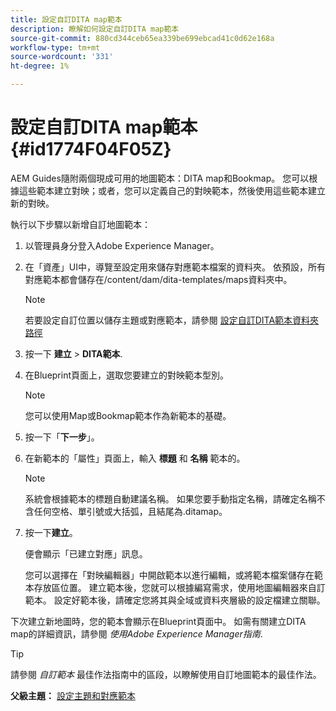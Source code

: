 ```yaml
---
title: 設定自訂DITA map範本
description: 瞭解如何設定自訂DITA map範本
source-git-commit: 880cd344ceb65ea339be699ebcad41c0d62e168a
workflow-type: tm+mt
source-wordcount: '331'
ht-degree: 1%

---
```


# 設定自訂DITA map範本 {#id1774F04F05Z}

AEM Guides隨附兩個現成可用的地圖範本：DITA map和Bookmap。 您可以根據這些範本建立對映；或者，您可以定義自己的對映範本，然後使用這些範本建立新的對映。

執行以下步驟以新增自訂地圖範本：

1. 以管理員身分登入Adobe Experience Manager。

1. 在「資產」UI中，導覽至設定用來儲存對應範本檔案的資料夾。 依預設，所有對應範本都會儲存在/content/dam/dita-templates/maps資料夾中。

   >[!NOTE]
   >
   > 若要設定自訂位置以儲存主題或對應範本，請參閱 [設定自訂DITA範本資料夾路徑](conf-template-tags-custom-dita-topic-template.md#id191LCF0095Z)

1. 按一下 **建立** \> **DITA範本**.

1. 在Blueprint頁面上，選取您要建立的對映範本型別。

   >[!NOTE]
   >
   > 您可以使用Map或Bookmap範本作為新範本的基礎。

1. 按一下「**下一步**」。

1. 在新範本的「屬性」頁面上，輸入 **標題** 和 **名稱** 範本的。

   >[!NOTE]
   >
   > 系統會根據範本的標題自動建議名稱。 如果您要手動指定名稱，請確定名稱不含任何空格、單引號或大括弧，且結尾為.ditamap。

1. 按一下&#x200B;**建立**。

   便會顯示「已建立對應」訊息。

   您可以選擇在「對映編輯器」中開啟範本以進行編輯，或將範本檔案儲存在範本存放區位置。 建立範本後，您就可以根據編寫需求，使用地圖編輯器來自訂範本。 設定好範本後，請確定您將其與全域或資料夾層級的設定檔建立關聯。


下次建立新地圖時，您的範本會顯示在Blueprint頁面中。 如需有關建立DITA map的詳細資訊，請參閱 *使用Adobe Experience Manager指南*.

>[!TIP]
>
> 請參閱 *自訂範本* 最佳作法指南中的區段，以瞭解使用自訂地圖範本的最佳作法。

**父級主題：** [設定主題和對應範本](conf-template-tags.md)
